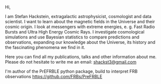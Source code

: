 Hi,

I am Stefan Hackstein, extragalactic astrophysicist, cosmologist and data scientist. I want to learn about the magnetic fields in the Universe and their cosmic origin. I look at messengers with extreme energies, e. g. Fast Radio Bursts and Ultra High Energy Cosmic Rays. I investigate cosmological simulations and use Bayesian statistics to compare predictions and observations, expanding our knowledge about the Universe, its history and the fascinating phenomena we find in it.

Here you can find all my publications, talks and other information about me. 
Please do not hesitate to write me an email: shackst3@gmail.com

I'm author of the PrEFRBLE python package, build to interpret FRB observations
https://github.com/FRBs/PreFRBLE
